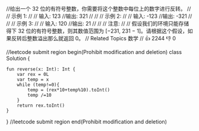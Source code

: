 //给出一个 32 位的有符号整数，你需要将这个整数中每位上的数字进行反转。 
//
// 示例 1: 
//
// 输入: 123
//输出: 321
// 
//
// 示例 2: 
//
// 输入: -123
//输出: -321
// 
//
// 示例 3: 
//
// 输入: 120
//输出: 21
// 
//
// 注意: 
//
// 假设我们的环境只能存储得下 32 位的有符号整数，则其数值范围为 [−231, 231 − 1]。请根据这个假设，如果反转后整数溢出那么就返回 0。 
// Related Topics 数学 
// 👍 2244 👎 0


//leetcode submit region begin(Prohibit modification and deletion)
class Solution {


    fun reverse(x: Int): Int {
        var rex = 0L
        var temp = x
        while (temp!=0){
            temp = (rex*10+temp%10).toInt()
            temp /=10
        }
        return rex.toInt()
    }

}
//leetcode submit region end(Prohibit modification and deletion)

